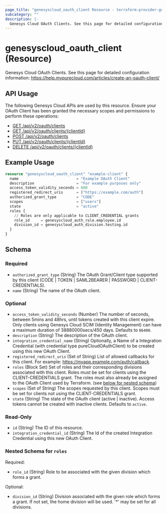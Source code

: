 ```yaml
---
page_title: "genesyscloud_oauth_client Resource - terraform-provider-genesyscloud"
subcategory: ""
description: |-
  Genesys Cloud OAuth Clients. See this page for detailed configuration information: https://help.mypurecloud.com/articles/create-an-oauth-client/
---
```

# genesyscloud_oauth_client (Resource)

Genesys Cloud OAuth Clients. See this page for detailed configuration information: https://help.mypurecloud.com/articles/create-an-oauth-client/

## API Usage
The following Genesys Cloud APIs are used by this resource. Ensure your OAuth Client has been granted the necessary scopes and permissions to perform these operations:

* [GET /api/v2/oauth/clients](https://developer.genesys.cloud/api/rest/v2/oauth/#get-api-v2-oauth-clients)
* [GET /api/v2/oauth/clients/{clientId}](https://developer.genesys.cloud/api/rest/v2/oauth/#get-api-v2-oauth-clients--clientId-)
* [POST /api/v2/oauth/clients](https://developer.genesys.cloud/api/rest/v2/oauth/#post-api-v2-oauth-clients)
* [PUT /api/v2/oauth/clients/{clientId}](https://developer.genesys.cloud/api/rest/v2/oauth/#put-api-v2-oauth-clients--clientId-)
* [DELETE /api/v2/oauth/clients/{clientId}](https://developer.genesys.cloud/api/rest/v2/oauth/#delete-api-v2-oauth-clients--clientId-)

## Example Usage

```terraform
resource "genesyscloud_oauth_client" "example-client" {
  name                          = "Example OAuth Client"
  description                   = "For example purposes only"
  access_token_validity_seconds = 600
  registered_redirect_uris      = ["https://example.com/auth"]
  authorized_grant_type         = "CODE"
  scopes                        = ["users"]
  state                         = "active"
  roles {
    // Roles are only applicable to CLIENT_CREDENTIAL grants
    role_id     = genesyscloud_auth_role.employee.id
    division_id = genesyscloud_auth_division.testing.id
  }
}
```

<!-- schema generated by tfplugindocs -->
## Schema

### Required

- `authorized_grant_type` (String) The OAuth Grant/Client type supported by this client (CODE | TOKEN | SAML2BEARER | PASSWORD | CLIENT-CREDENTIALS).
- `name` (String) The name of the OAuth client.

### Optional

- `access_token_validity_seconds` (Number) The number of seconds, between 5mins and 48hrs, until tokens created with this client expire. Only clients using Genesys Cloud SCIM (Identity Management) can have a maximum duration of 38880000secs/450 days. Defaults to `86400`.
- `description` (String) The description of the OAuth client.
- `integration_credential_name` (String) Optionally, a Name of a Integration Credential (with credential type pureCloudOAuthClient) to be created using this new OAuth Client.
- `registered_redirect_uris` (Set of String) List of allowed callbacks for this client. For example: https://myapp.example.com/auth/callback.
- `roles` (Block Set) Set of roles and their corresponding divisions associated with this client. Roles must be set for clients using the CLIENT-CREDENTIALS grant. The roles must also already be assigned to the OAuth Client used by Terraform. (see [below for nested schema](#nestedblock--roles))
- `scopes` (Set of String) The scopes requested by this client. Scopes must be set for clients not using the CLIENT-CREDENTIALS grant.
- `state` (String) The state of the OAuth client (active | inactive). Access tokens cannot be created with inactive clients. Defaults to `active`.

### Read-Only

- `id` (String) The ID of this resource.
- `integration_credential_id` (String) The Id of the created Integration Credential using this new OAuth Client.

<a id="nestedblock--roles"></a>
### Nested Schema for `roles`

Required:

- `role_id` (String) Role to be associated with the given division which forms a grant.

Optional:

- `division_id` (String) Division associated with the given role which forms a grant. If not set, the home division will be used. '*' may be set for all divisions.

